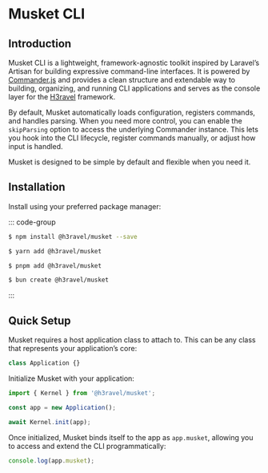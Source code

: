 # Musket CLI

## Introduction

Musket CLI is a lightweight, framework-agnostic toolkit inspired by Laravel’s Artisan for building expressive command-line interfaces. It is powered by [Commander.js](https://github.com/tj/commander.js) and provides a clean structure and extendable way to building, organizing, and running CLI applications and serves as the console layer for the [H3ravel](https://h3ravel.toneflix.net) framework.

By default, Musket automatically loads configuration, registers commands, and handles parsing. When you need more control, you can enable the `skipParsing` option to access the underlying Commander instance. This lets you hook into the CLI lifecycle, register commands manually, or adjust how input is handled.

Musket is designed to be simple by default and flexible when you need it.

## Installation

Install using your preferred package manager:

::: code-group

```sh [npm]
$ npm install @h3ravel/musket --save
```

```sh [yarn]
$ yarn add @h3ravel/musket
```

```sh [pnpm]
$ pnpm add @h3ravel/musket
```

```sh [bun]
$ bun create @h3ravel/musket
```

:::

## Quick Setup

Musket requires a host application class to attach to.
This can be any class that represents your application’s core:

```ts
class Application {}
```

Initialize Musket with your application:

```ts
import { Kernel } from '@h3ravel/musket';

const app = new Application();

await Kernel.init(app);
```

Once initialized, Musket binds itself to the app as `app.musket`,
allowing you to access and extend the CLI programmatically:

```ts
console.log(app.musket);
```
